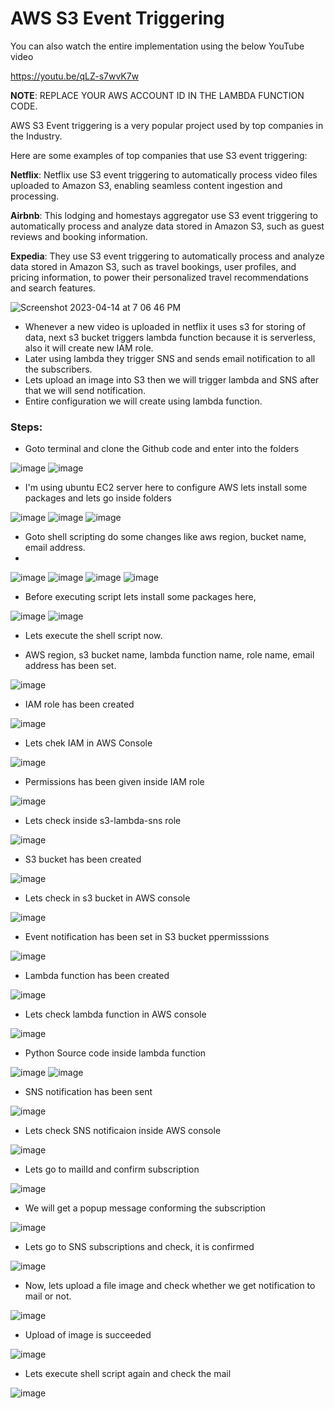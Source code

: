 # AWS S3 Event Triggering

You can also watch the entire implementation using the below YouTube video

https://youtu.be/qLZ-s7wvK7w

**NOTE**: REPLACE YOUR AWS ACCOUNT ID IN THE LAMBDA FUNCTION CODE.

AWS S3 Event triggering is a very popular project used by top companies in the Industry.

Here are some examples of top companies that use S3 event triggering:

**Netflix**: Netflix use S3 event triggering to automatically process video files uploaded to Amazon S3, enabling seamless content ingestion and processing.

**Airbnb**: This lodging and homestays aggregator use S3 event triggering to automatically process and analyze data stored in Amazon S3, such as guest reviews and booking information.

**Expedia**: They use S3 event triggering to automatically process and analyze data stored in Amazon S3, such as travel bookings, user profiles, and pricing information, to power their personalized travel recommendations and search features.


![Screenshot 2023-04-14 at 7 06 46 PM](https://user-images.githubusercontent.com/43399466/232058778-a7299e9b-9892-471c-a05d-14d773b5b333.png)

- Whenever a new video is uploaded in netflix it uses s3 for storing of data, next s3 bucket triggers lambda function because it is serverless, also it will create new IAM role.
- Later using lambda they trigger SNS and sends email notification to all the subscribers.
- Lets upload an image into S3 then we will trigger lambda and SNS after that we will send notification.
- Entire configuration we will create using lambda function. 

### Steps:

- Goto terminal and clone the Github code and enter into the folders

![image](https://github.com/Anusha2710/s3-event-triggering/assets/47424821/67f435cd-58e6-4915-8dd4-4ee18298ba14)
![image](https://github.com/Anusha2710/s3-event-triggering/assets/47424821/ba19a755-6586-4104-a77f-bf812cdf9526)

- I'm using ubuntu EC2 server here to configure AWS lets install some packages and lets go inside folders

![image](https://github.com/Anusha2710/s3-event-triggering/assets/47424821/fddf5929-de6c-42dc-bb7e-f65a2f505039)
![image](https://github.com/Anusha2710/s3-event-triggering/assets/47424821/e7c2c241-18de-49bd-9e57-8bc9576b5c64)
![image](https://github.com/Anusha2710/s3-event-triggering/assets/47424821/7f50e412-11d9-4db3-aff7-d8b6465da113)

- Goto shell scripting do some changes like aws region, bucket name, email address.
- 
![image](https://github.com/Anusha2710/s3-event-triggering/assets/47424821/78761489-ec0b-49ed-9dab-eb19297612c4)
![image](https://github.com/Anusha2710/s3-event-triggering/assets/47424821/837e024a-39ff-48a3-9074-b931ae61b09b)
![image](https://github.com/Anusha2710/s3-event-triggering/assets/47424821/4b4e7852-8f76-4b53-a303-8e22ef4ebc84)
![image](https://github.com/Anusha2710/s3-event-triggering/assets/47424821/95b6c8ef-30c0-468d-ad72-7d05958858e3)

- Before executing script lets install some packages here,

![image](https://github.com/Anusha2710/s3-event-triggering/assets/47424821/9dccd179-8b0c-4f51-a435-7bb3e2df1e33)
![image](https://github.com/Anusha2710/s3-event-triggering/assets/47424821/e30ad820-29d3-41e2-97d2-7e94e5c5934f)

- Lets execute the shell script now.

- AWS region, s3 bucket name, lambda function name, role name, email address has been set.

![image](https://github.com/Anusha2710/s3-event-triggering/assets/47424821/31a09d8e-9e88-48a9-8d84-bc4399fe28e4)

- IAM role has been created

![image](https://github.com/Anusha2710/s3-event-triggering/assets/47424821/fa84f018-5c6e-46ef-8c25-6fb068d1cd9b)

- Lets chek IAM in AWS Console

![image](https://github.com/Anusha2710/s3-event-triggering/assets/47424821/7c152fb2-41ae-47e4-a8e0-30035490ea9a)

- Permissions has been given inside IAM role

![image](https://github.com/Anusha2710/s3-event-triggering/assets/47424821/ac1d3afd-0aff-427f-b21e-4060dec44560)

- Lets check inside s3-lambda-sns role

![image](https://github.com/Anusha2710/s3-event-triggering/assets/47424821/8175a48a-f488-4471-9771-8d129f837a8f)

- S3 bucket has been created

![image](https://github.com/Anusha2710/s3-event-triggering/assets/47424821/5ad5b100-75ca-4358-90f6-53326349f3ab)

- Lets check in s3 bucket in AWS console

![image](https://github.com/Anusha2710/s3-event-triggering/assets/47424821/0f0a99ef-66ab-4aeb-a86d-bb2dc545f084)

- Event notification has been set in S3 bucket ppermisssions

![image](https://github.com/Anusha2710/s3-event-triggering/assets/47424821/2312ad08-4676-4f03-bf7f-0e078da4a169)

- Lambda function has been created

![image](https://github.com/Anusha2710/s3-event-triggering/assets/47424821/3e803053-dc6c-4fe2-ba0a-e638667ed154)

- Lets check lambda function in AWS console

![image](https://github.com/Anusha2710/s3-event-triggering/assets/47424821/0f97fb04-22b9-4494-b05c-43e7dfd80a32)

- Python Source code inside lambda function

![image](https://github.com/Anusha2710/s3-event-triggering/assets/47424821/0101661c-2451-405e-b872-4094cf1e47b7)
![image](https://github.com/Anusha2710/s3-event-triggering/assets/47424821/95135cff-0a21-48d4-b43a-d1fb7b13e7da)

- SNS notification has been sent

![image](https://github.com/Anusha2710/s3-event-triggering/assets/47424821/35409fe6-4ffb-4c7c-a51a-903958f8668f)

- Lets check SNS notificaion inside AWS console

![image](https://github.com/Anusha2710/s3-event-triggering/assets/47424821/f3992286-8df0-4a89-a317-3f1fb1eb35ee)

- Lets go to mailId and confirm subscription

![image](https://github.com/Anusha2710/s3-event-triggering/assets/47424821/2b635b1a-01b8-4428-8d63-e7be02df9e56)

- We will get a popup message conforming the subscription

![image](https://github.com/Anusha2710/s3-event-triggering/assets/47424821/df271373-d1f1-4b30-96e9-0d64ee34af5a)

- Lets go to SNS subscriptions and check, it is confirmed

![image](https://github.com/Anusha2710/s3-event-triggering/assets/47424821/c3054a01-6e64-4de2-b6c8-9fa54b062ea6)

- Now, lets upload a file image and check whether we get notification to mail or not.

![image](https://github.com/Anusha2710/s3-event-triggering/assets/47424821/b9bad0f9-521c-40a1-b8fd-90246ef22311)

- Upload of image is succeeded

![image](https://github.com/Anusha2710/s3-event-triggering/assets/47424821/9526df32-14cb-40d0-bf88-1648972df667)

- Lets execute shell script again and check the mail

![image](https://github.com/Anusha2710/s3-event-triggering/assets/47424821/0ef58b02-24a0-4a01-a41f-15a133d9c78a)


